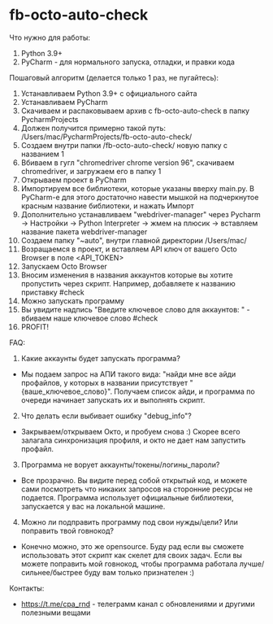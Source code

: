 # fb-octo-auto-check

Что нужно для работы:
1. Python 3.9+
2. PyCharm - для нормального запуска, отладки, и правки кода

Пошаговый алгоритм (делается только 1 раз, не пугайтесь):
1. Устанавливаем Python 3.9+ с официального сайта
2. Устанавливаем PyCharm
3. Скачиваем и распаковываем архив с fb-octo-auto-check в папку PycharmProjects
4. Должен получится примерно такой путь: /Users/mac/PycharmProjects/fb-octo-auto-check/
5. Создаем внутри папки /fb-octo-auto-check/ новую папку с названием 1
6. Вбиваем в гугл "chromedriver chrome version 96", скачиваем chromedriver, и загружаем его в папку 1
7. Открываем проект в PyCharm
8. Импортируем все библиотеки, которые указаны вверху main.py.
В PyCharm-е для этого достаточно навести мышкой на подчеркнутое красным название библиотеки, и нажать Импорт
6. Дополнительно устанавливаем "webdriver-manager" через Pycharm -> Настройки -> Python Interpreter -> жмем на плюсик -> вставляем название пакета webdriver-manager
7. Создаем папку "~auto", внутри главной директории /Users/mac/
8. Возращаемся в проект, и вставляем API ключ от вашего Octo Browser в поле  <API_TOKEN>
9. Запускаем Octo Browser
10. Вносим изменения в названия аккаунтов которые вы хотите пропустить через скрипт. Например, добавляете к названию приставку #check
11. Можно запускать программу
12. Вы увидите надпись "Введите ключевое слово для аккаунтов: " - вбиваем наше ключевое слово #check
13. PROFIT!

FAQ:
1. Какие аккаунты будет запускать программа?
- Мы подаем запрос на АПИ такого вида: "найди мне все айди профайлов, у которых в названии присутствует "{ваше_ключевое_слово}".
Получаем список айди, и программа по очереди начинает запускать их и выполнять скрипт.
2. Что делать если выбивает ошибку "debug_info"?
- Закрываем/открываем Окто, и пробуем снова :) Скорее всего залагала синхронизация профиля, и окто не дает нам запустить профайл.
3. Программа не ворует аккаунты/токены/логины_пароли?
- Все прозрачно. Вы видите перед собой открытый код, и можете сами посмотреть что никаких запросов на сторонние ресурсы не подается. 
Программа использует официальные библиотеки, запускается у вас на локальной машине.
4. Можно ли подправить программу под свои нужды/цели? Или поправить твой говнокод?
- Конечно можно, это же opensource. Буду рад если вы сможете использовать этот скрипт как скелет для своих задач.
Если вы можете поправить мой говнокод, чтобы программа работала лучше/сильнее/быстрее буду вам только признателен :) 

Контакты:
- https://t.me/cpa_rnd - телеграмм канал с обновлениями и другими полезными вещами
